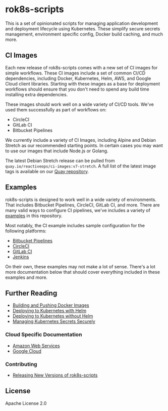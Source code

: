 # rok8s-scripts

This is a set of opinionated scripts for managing application development and deployment lifecycle using Kubernetes. These simplify secure secrets management, environment specific config, Docker build caching, and much more.

## CI Images

Each new release of rok8s-scripts comes with a new set of CI images for simple workflows. These CI images include a set of common CI/CD dependencies, including Docker, Kubernetes, Helm, AWS, and Google Cloud client libraries. Starting with these images as a base for deployment workflows should ensure that you don't need to spend any build time installing extra dependencies.

These images should work well on a wide variety of CI/CD tools. We've used them successfully as part of workflows on:

- CircleCI
- GitLab CI
- Bitbucket Pipelines

We currently include a variety of CI Images, including Alpine and Debian Stretch as our recommended starting points. In certain cases you may want to use our images that include Node.js or Golang.

The latest Debian Stretch release can be pulled from `quay.io/reactiveops/ci-images:v7-stretch`. A full list of the latest image tags is available on our [Quay repository](https://quay.io/repository/reactiveops/ci-images).

## Examples

rok8s-scripts is designed to work well in a wide variety of environments. That includes Bitbucket Pipelines, CircleCI, GitLab CI, and more. There are many valid ways to configure CI pipelines, we've includes a variety of [examples](/examples) in this repository.

Most notably, the CI example includes sample configuration for the following platforms:

- [Bitbucket Pipelines](/examples/ci/bitbucket-pipelines.yml)
- [CircleCI](/examples/ci/.circleci/config.yml)
- [GitLab CI](/examples/ci/.gitlab-ci.yml)
- [Jenkins](/examples/ci/Jenkinsfile)

On their own, these examples may not make a lot of sense. There's a lot more documentation below that should cover everything included in these examples and more.

## Further Reading

- [Building and Pushing Docker Images](/docs/docker.md)
- [Deploying to Kubernetes with Helm](/docs/helm.md)
- [Deploying to Kubernetes without Helm](/docs/without_helm.md)
- [Managing Kubernetes Secrets Securely](/docs/secrets.md)

### Cloud Specific Documentation
- [Amazon Web Services](/docs/aws.md)
- [Google Cloud](/docs/gcp.md)

### Contributing
- [Releasing New Versions of rok8s-scripts](/docs/releasing.md)

## License
Apache License 2.0

